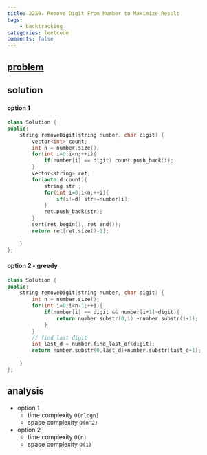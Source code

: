 ```yaml
---
title: 2259. Remove Digit From Number to Maximize Result
tags:
    - backtracking
categories: leetcode
comments: false
---
```


## [problem](https://leetcode.com/problems/remove-digit-from-number-to-maximize-result/)
## solution
#### option 1 
```c++
class Solution {
public:
    string removeDigit(string number, char digit) {
        vector<int> count;
        int n = number.size();
        for(int i=0;i<n;++i){
            if(number[i] == digit) count.push_back(i);
        }
        vector<string> ret;
        for(auto d:count){
            string str ;
            for(int i=0;i<n;++i){
                if(i!=d) str+=number[i];
            }
            ret.push_back(str);
        }
        sort(ret.begin(), ret.end());
        return ret[ret.size()-1];
        
    }
};
```
#### option 2 - greedy
```c++
class Solution {
public:
    string removeDigit(string number, char digit) {
        int n = number.size();
        for(int i=0;i<n-1;++i){
            if(number[i] == digit && number[i+1]>digit){
                return number.substr(0,i) +number.substr(i+1);
            }
        }
        // find last digit
        int last_d = number.find_last_of(digit);
        return number.substr(0,last_d)+number.substr(last_d+1);
        
    }
};
```

## analysis
- option 1
    - time complexity `O(nlogn)`
    - space complexity `O(n^2)`
- option 2
    - time complexity `O(n)`
    - space complexity `O(1)`